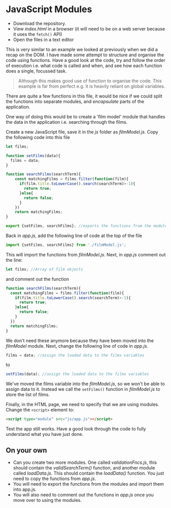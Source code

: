 # JavaScript Modules
* Download the repository.
* View *index.html* in a browser (it will need to be on a web server because it uses the ```fetch()``` API)
* Open the files in a text editor

This is very similar to an example we looked at previously when we did a recap on the DOM. I have made some attempt to structure and organise the code using functions. Have a good look at the code, try and follow the order of execution i.e. what code is called and when, and see how each function does a single, focussed task.

> Although this makes good use of function to organise the code. This example is far from perfect e.g.  it is heavily reliant on global variables.  

There are quite a few functions in this file, it would be nice if we could split the functions into separate modules, and *encapsulate* parts of the application.

One way of doing this would be to create a 'film model' module that handles the data in the application i.e. searching through the films.

Create a new JavaScript file, save it in the *js* folder as *filmModel.js*. Copy the following code into this file

```javascript
let films;

function setFilms(data){
  films = data;
}

function searchFilms(searchTerm){
    const matchingFilms = films.filter(function(film){
      if(film.title.toLowerCase().search(searchTerm)>-1){
        return true;
      }else{
        return false;
      }
    })
    return matchingFilms;
}

export {setFilms, searchFilms}; //exports the functions from the module
```

Back in *app.js*, add the following line of code at the top of the file

```javascript
import {setFilms, searchFilms} from './filmModel.js';
```
This will import the functions from *filmModel.js*. Next, in *app.js* comment out the line:

```javascript
let films; //Array of film objects
```
and comment out the function

```javascript
function searchFilms(searchTerm){
  const matchingFilms = films.filter(function(film){
    if(film.title.toLowerCase().search(searchTerm)>-1){
      return true;
    }else{
      return false;
    }
  })
  return matchingFilms;
}
```
We don't need these anymore because they have been moved into the *filmModel* module. Next, change the following line of code in *app.js*.

```javascript
films = data; //assign the loaded data to the films variables
```
to
```javascript
setFilms(data); //assign the loaded data to the films variables
```

We've moved the films variable into the *filmModel.js*, so we won't be able to assign data to it. Instead we call the ```setFilms()``` function in *filmModel.js* to store the list of films.

Finally, in the HTML page, we need to specify that we are using modules. Change the ```<script>``` element to:

```html
<script type="module" src="js/app.js"></script>
```

Test the app still works. Have a good look through the code to fully understand what you have just done.

## On your own
* Can you create two more modules. One called *validationFncs.js*, this should contain the *validSearchTerm()* function, and another module called *loadData.js*. This should contain the *loadData()* function. You just need to copy the functions from *app.js*.
* You will need to export the functions from the modules and import them into app.js.
* You will also need to comment out the functions in *app.js* once you move over to using the modules.
